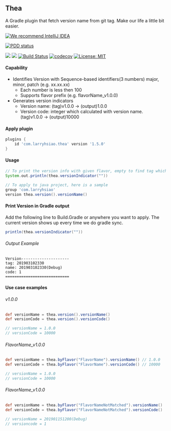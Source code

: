 Thea
-----
A Gradle plugin that fetch version name from git tag. Make our life a little bit easier.

[![We recommend IntelliJ IDEA](http://www.elegantobjects.org/intellij-idea.svg)](https://www.jetbrains.com/idea/)

[![PDD status](http://www.0pdd.com/svg?name=LarryHsiao/thea)](http://www.0pdd.com/p?name=LarryHsiao/thea)

[![](https://img.shields.io/github/tag/LarryHsiao/Thea.svg)](https://github.com/LarryHsiao/Thea/tags)
[![](https://larryhsiao.com:9082/app/rest/builds/buildType:Thea_Build/statusIcon.svg)](https://github.com/LarryHsiao/thea)
[![Build Status](https://travis-ci.org/LarryHsiao/Thea.svg?branch=master)](https://travis-ci.org/LarryHsiao/Thea)
[![codecov](https://codecov.io/gh/LarryHsiao/Thea/branch/master/graph/badge.svg)](https://codecov.io/gh/LarryHsiao/Thea)
[![License: MIT](https://img.shields.io/badge/License-MIT-green.svg)](https://opensource.org/licenses/MIT)

#### Capability
- Identifies Version with Sequence-based identifiers(3 numbers) major, minor, patch (e.g. xx.xx.xx)
  - Each number is less then 100
  - Supports flavor prefix (e.g. flavorName_v1.0.0) 
- Generates version indicators
  - Version name: (tag)v1.0.0 -> (output)1.0.0
  - Version code: integer which calculated with version name. (tag)v1.0.0 -> (output)10000

#### Apply plugin

```groovy
plugins {
    id 'com.larryhsiao.thea' version '1.5.0'
}
```

#### Usage
```groovy
// To print the version info with given flavor, empty to find tag which has no flavor prefix.
System.out.println(thea.versionIndicator(""))

// To apply to java project, here is a sample
group 'com.larryhsiao'
version thea.version().versionName()
```

#### Print Version in Gradle output

Add the following line to Build.Gradle or anywhere you want to apply.
The current version shows up every time we do gradle sync.

```groovy
println(thea.versionIndicator(""))
```

###### Output Example

```
Version---------------------
tag: 201903102330
name: 201903102330(Debug)
code: 1
============================
```

#### Use case examples

###### v1.0.0
```groovy
def versionName = thea.version().versionName()
def versionCode = thea.version().versionCode()

// versionName = 1.0.0
// versionCode = 10000

```

###### FlavorName_v1.0.0

```groovy
def versionName = thea.byFlavor("FlavorName").versionName() // 1.0.0
def versionCode = thea.byFlavor("FlavorName").versionCode() // 10000

// versionName = 1.0.0
// versionCode = 10000

```

###### FlavorName_v1.0.0

```groovy
def versionName = thea.byFlavor("FlavorNameNotMatched").versionName() 
def versionCode = thea.byFlavor("FlavorNameNotMatched").versionCode() 

// versionName = 201901151200(Debug)
// versioncode = 1

```
